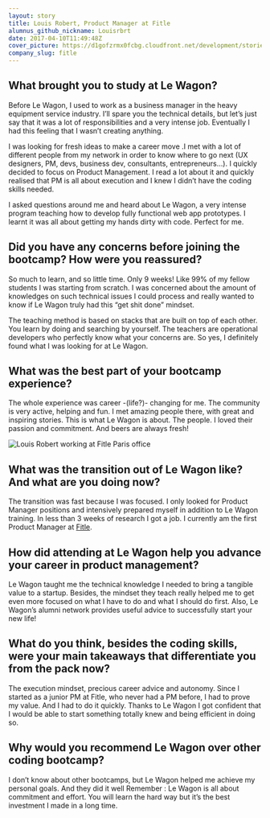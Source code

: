 ```yaml
---
layout: story
title: Louis Robert, Product Manager at Fitle
alumnus_github_nickname: Louisrbrt
date: 2017-04-10T11:49:48Z
cover_picture: https://d1gofzrmx0fcbg.cloudfront.net/development/stories/pictures/000/000/014/cover/louis_robert_cover.jpg?1491825934
company_slug: fitle
---
```


## What brought you to study at Le Wagon?

Before Le Wagon, I used to work as a business manager in the heavy equipment service industry. I’ll spare you the technical details, but let’s just say that it was a lot of responsibilities and a very intense job. Eventually I had this feeling that I wasn’t creating anything.

I was looking for fresh ideas to make a career move .I met with a lot of different people from my network in order to know where to go next (UX designers, PM, devs, business dev, consultants, entrepreneurs…). I quickly decided to focus on Product Management. I read a lot about it and quickly realised that PM is all about execution and I knew I didn’t have the coding skills needed.

I asked questions around me and heard about Le Wagon, a very intense program teaching how to develop fully functional web app prototypes. I learnt it was all about getting my hands dirty with code. Perfect for me.

## Did you have any concerns before joining the bootcamp? How were you reassured?

So much to learn, and so little time. Only 9 weeks! Like 99% of my fellow students I was starting from scratch. I was concerned about the amount of knowledges on such technical issues I could process and really wanted to know if Le Wagon truly had this “get shit done” mindset.

The teaching method is based on stacks that are built on top of each other. You learn by doing and searching by yourself. The teachers are operational developers who perfectly know what your concerns are. So yes, I definitely found what I was looking for at Le Wagon.

## What was the best part of your bootcamp experience?

The whole experience was career -(life?)- changing for me. The community is very active, helping and fun. I met amazing people there, with great and inspiring stories. This is what Le Wagon is about. The people. I loved their passion and commitment. And beers are always fresh!

<p><img src="https://raw.githubusercontent.com/lewagon/www-images/master/testimonials/louisrobert/louis_robert_2.jpg" alt="Louis Robert working at Fitle Paris office"></p>

## What was the transition out of Le Wagon like? And what are you doing now?

The transition was fast because I was focused. I only looked for Product Manager positions and intensively prepared myself in addition to Le Wagon training. In less than 3 weeks of research I got a job. I currently am the first Product Manager at [Fitle](https://www.fitle.com/).

## How did attending at Le Wagon help you advance your career in product management?

Le Wagon taught me the technical knowledge I needed to bring a tangible value to a startup. Besides, the mindset they teach really helped me to get even more focused on what I have to do and what I should do first. Also, Le Wagon’s alumni network provides useful advice to successfully start your new life!

## What do you think, besides the coding skills, were your main takeaways that differentiate you from the pack now?

The execution mindset, precious career advice and autonomy. Since I started as a junior PM at Fitle, who never had a PM before, I had to prove my value. And I had to do it quickly. Thanks to Le Wagon I got confident that I would be able to start something totally knew and being efficient in doing so.

## Why would you recommend Le Wagon over other coding bootcamp?

I don’t know about other bootcamps, but Le Wagon helped me achieve my personal goals. And they did it well Remember : Le Wagon is all about commitment and effort. You will learn the hard way but it’s the best investment I made in a long time.
